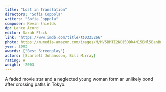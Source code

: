 ```yaml
---
title: "Lost in Translation"
directors: "Sofia Coppola"
writers: "Sofia Coppola"
composer: Kevin Shields
dp: Lance Acord
editor: Sarah Flack
link: "https://www.imdb.com/title/tt0335266"
photo: https://m.media-amazon.com/images/M/MV5BMTI2NDI5ODk4N15BMl5BanBnXkFtZTYwMTI3NTE3._V1_FMjpg_UX485_.jpg
year: 2003
awards: ["Best Screenplay"]
actors: [Scarlett Johansson, Bill Murray]
rating: A
weight: -2003
---
```

A faded movie star and a neglected young woman form an unlikely bond after crossing paths in Tokyo.
